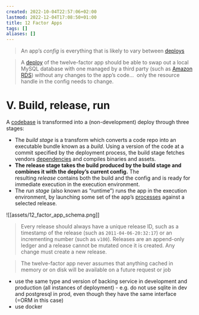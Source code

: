```yaml
---
created: 2022-10-04T22:57:06+02:00
lastmod: 2022-12-04T17:08:50+01:00
title: 12 Factor Apps
tags: []
aliases: []
---
```

> An app’s _config_ is everything that is likely to vary between [deploys](https://12factor.net/codebase)

> A [deploy](https://12factor.net/codebase) of the twelve-factor app should be able to swap out a local MySQL database with one managed by a third party (such as [Amazon RDS](http://aws.amazon.com/rds/)) without any changes to the app’s code...  only the resource handle in the config needs to change.

# V. Build, release, run
A [codebase](https://12factor.net/codebase) is transformed into a (non-development) deploy through three stages:
- The _build stage_ is a transform which converts a code repo into an executable bundle known as a _build_. Using a version of the code at a commit specified by the deployment process, the build stage fetches vendors [dependencies](https://12factor.net/dependencies) and compiles binaries and assets.
- **The release stage takes the build produced by the build stage and combines it with the deploy’s current config.** The resulting _release_ contains both the build and the config and is ready for immediate execution in the execution environment.
- The _run stage_ (also known as “runtime”) runs the app in the execution environment, by launching some set of the app’s [processes](https://12factor.net/processes) against a selected release.

![[assets/12_factor_app_schema.png]]

> Every release should always have a unique release ID, such as a timestamp of the release (such as `2011-04-06-20:32:17`) or an incrementing number (such as `v100`). Releases are an append-only ledger and a release cannot be mutated once it is created. Any change must create a new release.

> The twelve-factor app never assumes that anything cached in memory or on disk will be available on a future request or job

- use the same type and version of backing service in development and production (all instances of deployment) - e.g. do not use sqlite in dev and postgresql in prod, even though they have the same interface (=ORM in this case)
- use docker
